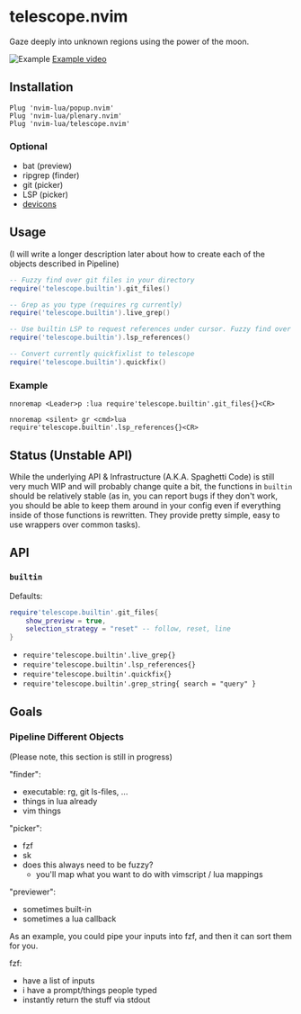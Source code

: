 # telescope.nvim

Gaze deeply into unknown regions using the power of the moon.

![Example](https://raw.githubusercontent.com/tjdevries/media.repo/master/telescope.nvim/simple_rg_v1.gif)
[Example video](https://www.youtube.com/watch?v=65AVwHZflsU)

## Installation

```vim
Plug 'nvim-lua/popup.nvim'
Plug 'nvim-lua/plenary.nvim'
Plug 'nvim-lua/telescope.nvim'
```

### Optional

- bat (preview)
- ripgrep (finder)
- git (picker)
- LSP (picker)
- [devicons](https://github.com/kyazdani42/nvim-web-devicons)

## Usage

(I will write a longer description later about how to create each of the objects described in Pipeline)

```lua
-- Fuzzy find over git files in your directory
require('telescope.builtin').git_files()

-- Grep as you type (requires rg currently)
require('telescope.builtin').live_grep()

-- Use builtin LSP to request references under cursor. Fuzzy find over results.
require('telescope.builtin').lsp_references()

-- Convert currently quickfixlist to telescope
require('telescope.builtin').quickfix()
```

### Example

```vimscript
nnoremap <Leader>p :lua require'telescope.builtin'.git_files{}<CR>
```

```vimscript
nnoremap <silent> gr <cmd>lua require'telescope.builtin'.lsp_references{}<CR>
```

## Status (Unstable API)

While the underlying API & Infrastructure (A.K.A. Spaghetti Code) is still very much WIP and
will probably change quite a bit, the functions in `builtin` should be relatively stable (as
in, you can report bugs if they don't work, you should be able to keep them around in your config
even if everything inside of those functions is rewritten. They provide pretty simple, easy to use
wrappers over common tasks).

## API

### `builtin`

Defaults:

```lua
require'telescope.builtin'.git_files{
	show_preview = true,
	selection_strategy = "reset" -- follow, reset, line
}
```

- `require'telescope.builtin'.live_grep{}`
- `require'telescope.builtin'.lsp_references{}`
- `require'telescope.builtin'.quickfix{}`
- `require'telescope.builtin'.grep_string{ search = "query" }`

## Goals

### Pipeline Different Objects

(Please note, this section is still in progress)

"finder":

- executable: rg, git ls-files, ...
- things in lua already
- vim things

"picker":

- fzf
- sk
- does this always need to be fuzzy?
  - you'll map what you want to do with vimscript / lua mappings

"previewer":

- sometimes built-in
- sometimes a lua callback

As an example, you could pipe your inputs into fzf, and then it can sort them for you.

fzf:

- have a list of inputs
- i have a prompt/things people typed
- instantly return the stuff via stdout
